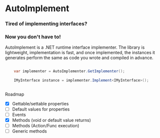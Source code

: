 # AutoImplement

### Tired of implementing interfaces?
### Now you don't have to!

AutoImplement is a .NET runtime interface implementer.  The library is lightweight, implementation is fast,
and once implemented, the instances it generates perform the same as code you wrote and compiled in advance.

```csharp
	
    var implementer = AutoImplementer.GetImplementer();
	
	IMyInterface instance = implementer.Implement<IMyInterface>();
	
```


Roadmap
- [x] Gettable/settable properties
- [ ] Default values for properties
- [ ] Events
- [x] Methods (void or default value returns)
- [ ] Methods (Action/Func execution)
- [ ] Generic methods
